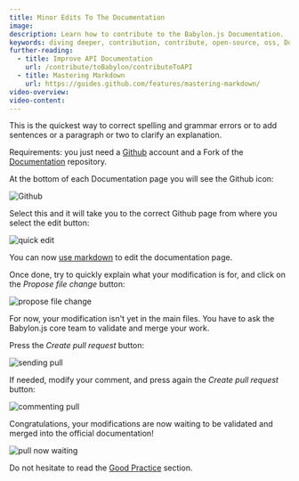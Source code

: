```yaml
---
title: Minor Edits To The Documentation
image:
description: Learn how to contribute to the Babylon.js Documentation.
keywords: diving deeper, contribution, contribute, open-source, oss, Documentation, docs, develop
further-reading:
  - title: Improve API Documentation
    url: /contribute/toBabylon/contributeToAPI
  - title: Mastering Markdown
    url: https://guides.github.com/features/mastering-markdown/
video-overview:
video-content:
---
```


This is the quickest way to correct spelling and grammar errors or to add sentences or a paragraph or two to clarify an explanation.

Requirements: you just need a [Github](https://github.com) account and a Fork of the [Documentation](https://github.com/BabylonJS/Documentation) repository.

At the bottom of each Documentation page you will see the Github icon:

![Github](/img/contribute/GitHub-Mark.png)

Select this and it will take you to the correct Github page from where you select the edit button:

![quick edit](/img/contribute/documentation/easy-edit.png)

You can now [use markdown](https://guides.github.com/features/mastering-markdown/) to edit the documentation page.

Once done, try to quickly explain what your modification is for, and click on the _Propose file change_ button:

![propose file change](/img/contribute/documentation/easy-submit.png)

For now, your modification isn't yet in the main files. You have to ask the Babylon.js core team to validate and merge your work.

Press the _Create pull request_ button:

![sending pull](/img/contribute/documentation/easy-pull.png)

If needed, modify your comment, and press again the _Create pull request_ button:

![commenting pull](/img/contribute/documentation/easy-pull2.png)

Congratulations, your modifications are now waiting to be validated and merged into the official documentation!

![pull now waiting](/img/contribute/documentation/easy-pull-waiting.png)

Do not hesitate to read the [Good Practice](/contribute/contributeToDocs#good-practices) section.
